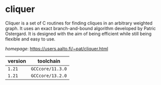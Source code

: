 # cliquer

Cliquer is a set of C routines for finding cliques in an arbitrary weighted graph.  It uses an exact branch-and-bound algorithm developed by Patric Ostergard. It is designed with  the aim of being efficient while still being flexible and easy to use.

*homepage*: <https://users.aalto.fi/~pat/cliquer.html>

version | toolchain
--------|----------
``1.21`` | ``GCCcore/11.3.0``
``1.21`` | ``GCCcore/13.2.0``
